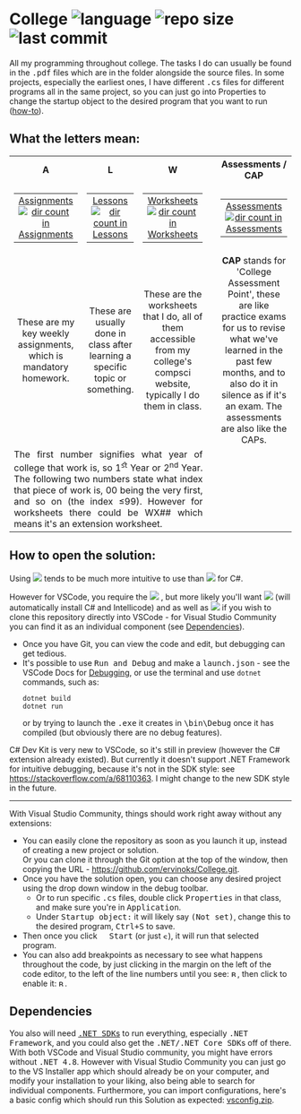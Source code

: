 # College <picture><img alt="language" src="https://img.shields.io/badge/-csharp-388A34?logo=csharp"></picture> <picture><img alt="repo size" src="https://img.shields.io/github/repo-size/ervinoks/College"></picture> <picture><img alt="last commit" src="https://img.shields.io/github/last-commit/ervinoks/College"></picture>
All my programming throughout college. The tasks I do can usually be found in the <samp>.pdf</samp> files which are in the folder alongside the source files. In some projects, especially the earliest ones, I have different <samp>.cs</samp> files for different programs all in the same project, so you can just go into Properties to change the startup object to the desired program that you want to run ([how-to](#vs-com)).

## What the letters mean:
<table>
    <tr>
        <th align="center">A</td>
        <th align="center">L</td>
        <th align="center">W</td>
        <th rowspan="3"></td>
        <th align="center">Assessments / CAP</td>
    </tr>
    <tr>
        <td align="center">
            <table>
            <tr><td align="center"><a href="Assignments">Assignments<br>
            <picture><img alt="dir count in Assignments" src="https://img.shields.io/github/directory-file-count/ervinoks/College/Assignments?type=dir&color=lightgrey"></picture></a></td></tr></td>
            </table>
        <td align="center">
            <table>
            <tr><td align="center"><a href="Lessons">Lessons<br>
            <picture><img alt="dir count in Lessons" src="https://img.shields.io/github/directory-file-count/ervinoks/College/Lessons?type=dir&color=lightgrey"></picture></a></td></tr></td>
            </table>
        <td align="center">
            <table>
            <tr><td align="center"><a href="Worksheets">Worksheets<br>
            <picture><img alt="dir count in Worksheets" src="https://img.shields.io/github/directory-file-count/ervinoks/College/Worksheets?type=dir&color=lightgrey"></picture></a></td></tr></td>
            </table>
        <td align="center">
            <table>
            <tr><td align="center"><a href="Assessments">Assessments<br>
            <picture><img alt="dir count in Assessments" src="https://img.shields.io/github/directory-file-count/ervinoks/College/Assessments?type=dir&color=lightgrey"></picture></a></td></tr></td>
            </table>
    </tr>
    <tr>
        <td align="center">These are my key weekly assignments, which is mandatory homework.</td>
        <td align="center">These are usually done in class after learning a specific topic or something.</td>
        <td align="center">These are the worksheets that I do, all of them accessible from my college's compsci website, typically I do them in class.</td>
        <td rowspan="1" align="center"><b>CAP</b> stands for 'College Assessment Point', these are like practice exams for us to revise what we've learned in the past few months, and to also do it in silence as if it's an exam. The assessments are also like the CAPs.
    </tr>
    <tr>
        <td colspan="3" align="justify">The first number signifies what year of college that work is, so 1<sup>ﬆ</sup> Year or 2<sup>nd</sup> Year. The following two numbers state what index that piece of work is, 00 being the very first, and so on (the index ≤99). However for worksheets there could be WX## which means it's an extension worksheet. </td>
    </tr>
</table>

## How to open the solution:
Using [<img src="https://img.shields.io/badge/visual%20studio-5C2D91?style=plastic&logo=visualstudio">](https://visualstudio.microsoft.com/vs/community/ "Download Visual Studio Community") tends to be much more intuitive to use than [<img src="https://img.shields.io/badge/vscode-007ACC?style=plastic&logo=visualstudiocode">](https://code.visualstudio.com/ "Download Visual Studio Code") for C#.



However for VSCode, you require the 
[<img src="https://img.shields.io/badge/C%23%20Extension-white.svg?style=plastic&logo=data%3Aimage%2Fpng%3Bbase64%2CiVBORw0KGgoAAAANSUhEUgAAAIAAAACACAMAAAD04JH5AAAAIVBMVEWNdeRHcExyVN1iQNl7X9%2BBZeFZNNZmRdp0Vt38%2FP%2FLwPNsqB2hAAAABXRSTlP%2FAEXWmrnmltUAAAc8SURBVHjaxVuJgqMqEOwncoT%2F%2F%2BCnCNKnoHEnJJldd3ami6q%2BQIT%2Ffjzgux9ftvEzAMu6QhnruvwAwFKtVwzLHwOg5r%2BBAO%2BYfw7hCQDV%2FD6WPwGwwMVY%2FjmAZYXLcVsHeIl9BOEfAhiZ9w90gPfYLwj21y0d4DXzxfR9CPAm%2Bx691lcBLGPfO2buK4rt7ZbXAIzFR8Z9QzCpA7zhe5R9f8DYxwQEeIF93xhAGI4Bbv0SwHJP%2Bjb1k4KxK8C34jP6qwJ9wEAH%2BFJ8TL4nHzSuIMD37PfJgzDdxnIbwG3fB9%2FfeKTytl0BHpv3Cv3aSPVj6ADPii5PeyT6sfHUSNi%2BrJMAZsSXcQ%2F63A%2Fb5ZVUHeCh71PhbQgJIdj%2BKnWAp%2BzT0NfZTxRC2j%2FrJYDlxtxtxz%2FZr8a79f3DdIBb9j0w52u2QZpP%2BNW%2BJOEJcLfuXCdeXfzDchn73wgCuNX1kMxnJd5qnNpvXnBwoANYb%2BddU3wx%2FU5BGasGYLlR9sy4I96Pps%2FHogBYR7P3SuzbeY%2B6vk1BBzBYbpDcA73ae6X2SNfno%2FshTCjgjbwDknpGvz79iDWAoQJa6oHLxHNa99r0Y%2FmscwB4w3dRd3ne0a03CNEJAOPp2y1Pj3zp%2BYL%2BWBDMAOBVB4UecNenVe9UXhH%2FIGACgBb4VteTjNjTxI%2F1y5gBmXglCJR1kXVL%2B9N4HPqAZwu9g46LtLv%2FT%2Bx5%2B7%2FrpsufAwk8W21Czp%2FPJ%2BcMFvew%2FYcMPfLrtRSgmr8E4IG2m%2FsvayOD6Ld3DHB8FxoD%2FRq5PrEfTR%2Fgjo%2FNFwik166pL7fvVYPtmrg%2Bem3DYMBTAuD83QIBqfntey3%2B0DVigGDQGODc72aE%2FY1YUfWAGcQAYrPe%2BK9vlQHZc8DnoyFgiddfAFD43yVQndCLwqcRUERIHvXaNgMnAWz6VwyQtKsSQCkoGQJ%2FY%2F85cp3o5IsLbkMCwEXPcw8EHI35JB%2FyZzS27NGMN%2FqjkQm92OXJZM6ntSy873pAtX5%2BdB%2BQNf%2B0yPG0WpfnAGTKQLTygFhvABO9X9cQ%2FEwOH5Hp%2BjcOYEH1vuVb5ly2t48Y8F37CwbkYgMDYCn3eM1LgG0bAGjHBQRADXxcZGgCGCogIKgM8CEY8K3MtpZnIgw%2FJQzlMBggGhAGartxuCPqOaWv4OuSiKUAcwwk%2FIuO4tPs0nYH5f5iqV8L37cZWBzYEqBWW%2Bv4SO7fPv2a%2B%2F4xwvbSGeAYetynZLfbkTKQdAYmfECsczAD1jqbMnCkO8IAxxCOlxsAkAycWzxKt49nvP8DzoBPGEgKA8ZqQ2hOnFATv7w0H3DKYhcx0MOO0a%2BEIfo5nxQvCPvbZAAtdWjub4kno257qh%2FwbPpx4AN9oQucAd7v%2B%2FliGNDk1TAseYCtdHn1I%2F3%2B7m2zxYgxsDuBu5Bgpts9Vhuz%2FUCqFASEQwGQ2B4jkYAUv8rAdD%2BQOvU1CIIeBYkxkHUAufbZdyQICEN5axKI%2FcVMKOhNaV1oxul%2BIJAcYDEgt5dJWw6I0rbYmOoHhP3tSwgiCryyvWrM0PdVbskPV2vDFLn6IehR4Lh5nwyRM13pbyhY6sXXIXLxDwxB9wG%2BuQy6pGSxlUTuRwACC%2F%2FDuM4A3t9tdccrCIAt9q4ZwOqfHBg%2B0OeObnBkVQC00EzIYGQAYqUcG65D9wF6g0lVASrtCbfaGafczd55zdlHMKQPWJvrdJMKSd8EOBuA1n%2BEep3Y9OOAAXN30ed9n27fpSP7TKjS70plH0%2BnP67F7PGQPqDfYKn7O9U1I91nQB3v2XjUoGveh80%2FYCCiLV6xz5HUTici69bsDR9Qe160vYvsJqXZ7RACy7st%2B4W7DESbAXWEqGQ%2BawwBKBucxkIHCS%2BrjoVDMrBae%2FsJW08x2goELe6NMQIgmMfGoy4%2FLzqXEORNq0UTn1a9E0RUFxxq3bGGct%2FQ2eJHm4KA%2FZ85fbwFAGlA723Ea9eX8z9L%2FowC%2BOY1ubUQKQI9AljKw9bjJAHk9j1i%2F2g6rZQnnO9koHccl2PVDzC4RCae2PauRT52%2Bzg2jmOQH%2BFwKXEM17ZF6ptgf7O%2FmIdYHE%2F8RvAHycDh9hPTD%2FYhloMDMnWr6vFuE0VdvGVfHmSaCTzid1T%2BIQX8LJU8yuXYzRVtn8Vot%2B%2FSbx1mc9cVV11tTKGYOsxWdHCmCkram56%2BeqLQOtBoRF6Mqvkn4o%2BOdDoz7yvR90T84aHW1WlJT9acKfPrs2O9PPHwkj8b%2FM%2BO9XIIMu3MJb7gnh5s7q4QtOR3Wo9fmJ843F5dIdCSE%2BfKDim8z4%2F3i5lPF543jvdXHcKD3OPeecChQmDbHC%2BZn37IZVkd9ftx4nv%2FMZ8e%2BvEN8R886OSe9TxvPurlwnd59%2BuH3ZY1vMj%2Bs8f93HvsP33g0b1o%2FuEjn%2B4N8b976PUF8b987Ne9wP43ADgE99cPPtf0XEA495NHvyuIXz78%2Fs74H74rCNcp%2Bce1AAAAAElFTkSuQmCC">](https://marketplace.visualstudio.com/items?itemName=ms-dotnettools.csharp "Download the C# extension")
, but more likely you'll want 
[<img src="https://img.shields.io/badge/C%23%20Dev%20Kit-white.svg?style=plastic&logo=data%3Aimage%2Fpng%3Bbase64%2CiVBORw0KGgoAAAANSUhEUgAAAIAAAACACAMAAAD04JH5AAAAOVBMVEXQxvS6qu62p%2BxpR9vIvPGgi%2BhoR9pHcEzFuPGWgOJoRtpRK9RoRtqgi%2Bj%2F%2F%2F9LKMVEJbLr5vpeQb5QkdCZAAAAC3RSTlP%2BkVFSzt3hAP4eomIbDkUAAAUjSURBVHja7ZuJkpswEERlsB0Bo2D4%2F48NCHQyukZaU0ll1tlQ3mz6aboRuJDYr5uLVf32MHTdMNwEMHSP55Nt9Xw%2BuuHrAEMnxVU9uy8DuPI1CCSA4cGQegxfAhgeT4bWk4LAGnRfFif6wJrIc%2BND96MAuPknApccpT6wevO570MRAqs23xo%2FJ0QhG6ALdv8Csr3yo8BqzTej5zoIvMAHRph3IyzGi82HoRVAynxbVkNsr6wosALzl6j5lhGH%2FvYtwweWeeotyQnAZTggMqLA0t1fWHb%2BNQJXbUj6wIjmH6pCFvfltQvy7zgCi3WfJ%2BTXj6xVcG2Ar79X1AcWPvVeXJu%2FRORlCc44Nn6ejEIIoHsJnjN6Vau4iusW8EgUcID%2BIaR%2BIH%2Bce%2FIYwqmtKQKzM0PNf23RCp%2F9HD5YrWC09XlgKuADw8w%2Fop3R%2Ffkzb69rFLgatglCKI0MMV8oAMwBLT%2Fb5fjgmWDXNQrM774QBoCFuz9fyiBo370gHlEYYgBq%2BCYCi9t9T36ap%2B2FEmDjx5rAAvoiZr5Rn1AGoWOYtoEF9MUlAkreGbwsg6ACuXch2AKXwAIYbH0RNP9jhm%2BV3wSwEC4kzwEFeIggAPeHj5XqgtWEUBseGIBjgAvgmn%2B2%2FCLvd%2BFEQKtDANwGiKj5gVIEnyTC4wrgJsAAYOaHEXYKmwACCCYFGqATKIA7%2FLj0eVbOSBTCHrCAAwKbd5Ojj6Qx5AELOCCs7s%2BZw7%2BkEUUQrgcRAK3%2FKRi9H0c1NQZDEAEAk7zs4Wc3IQNAHHE%2B1Uv0sblxPRBEfgc4zOaiRyrn%2BrAqhGwAYa70pAaYSeFowroqAlEGMJHrvF4ftW4tsKOQBoB95OisX0hxGrF3wPIhDTAVnnipKKzriQCZFkxt9OezCZPqwBmFHIAm49dpWGHVDCLTgmvBVujb%2BLHNAKAQ1j2LeR3warvXXJbt7siTALEs6j372PtXq4WwCgIAsN9HLcxVEPub4nrsd0ACABlALL91LfZPQf5gAf8Yce8gkF%2BvUgCw9F2JEgDThVIA3f%2BzmPX%2FnqKy9HEAYD3%2FwLsMYBZq6Itjwp459Y4sfXxJoumA7EIhwMRPWYAzC9xkDi8eADgZCgFOB4QRlWeCGwy3%2FCCAW6UAeNBuB4hZIKafArAnG0IIGwDsqhxop2ETAO%2BCUzgRNQHIysc%2FDXCzBc41%2F44Q3n0aZk5EfPqnpuLp7osR4XLc9low%2BTck3w6haoGJ2JdPw4Y3pVSANrflNQDWjTEnfDBpAGA%2Bmk3Xj2YcrsftAWo%2BnDYCqKi%2FDwD%2Bd%2BBH9TMAxO0AcDsA%2FKB%2BDoC4HaAhAaQBfiEArQgAqXFIPbRqhwAoQPKxXasoAl598sFlmyYE5E0Ewo9umyCE9I0D4YfXDXwIysO7Tz%2B%2Br24CRGrMWMBQiRCTtxIQWcJRhxDX73MWsdREAfL1w8t46E2AEv3wQiYyQkJ%2BHDKXchEREsMf%2B%2BzFbKQoJLufsZhNL%2BcjNKGw%2B5EFjR0lCin5vnRJZxlCQv7dExa1FkSBYH7Ost5cBKCYn7WwORUFAftX8amXv7Q76YPsQ8nEV764PXl9oHc%2Fc3l%2FNAq18pkbHF604Y99sz0mKAL91CNtcnm1Nr90m493oabNu1UbnYb%2B1dR8ylav%2Fp0z8WSaT9vsNr6hlfnE7X792K77xA2PMYRiedqWz%2F7dwvyqTa9YFErNr9v2e%2FWB0P2qjc8uwpsqX7X1ux%2FHt6yRLl%2B%2F%2Bb3vb9v83qj%2BAB8KXeHqCLD5AAAAAElFTkSuQmCC">](https://marketplace.visualstudio.com/items?itemName=ms-dotnettools.csdevkit "Download C# Dev Kit")
(will automatically install C# and Intellicode) and as well as [<img src="https://img.shields.io/badge/git-E44C30?style=plastic&logo=git&logoColor=white">](https://git-scm.com/downloads "Download Git") if you wish to clone this repository directly into VSCode - for Visual Studio Community you can find it as an individual component (see [Dependencies](#dependencies)).
- Once you have Git, you can view the code and edit, but debugging can get tedious. 
- It's possible to use <kbd><samp>Run and Debug</samp></kbd> and make a <samp>launch.json</samp> - see the VSCode Docs for [Debugging](https://code.visualstudio.com/docs/editor/debugging "Open Visual Studio Code Docs"), or use the terminal and use <samp>`dotnet`</samp> commands, such as: 
    ```batch
    dotnet build
    dotnet run
    ```
    or by trying to launch the <samp>.exe</samp> it creates in <samp>\bin\Debug</samp> once it has compiled (but obviously there are no debug features).

C# Dev Kit is very new to VSCode, so it's still in preview (however the C# extension already existed). But currently it doesn't support .NET Framework for intuitive debugging, because it's not in the SDK style: see <ins>https://stackoverflow.com/a/68110363</ins>. I might change to the new SDK style in the future.

---
<a id="vs-com" />With Visual Studio Community, things should work right away without any extensions:
- You can easily clone the repository as soon as you launch it up, instead of creating a new project or solution.  
 Or you can clone it through the Git option at the top of the window, then copying the URL - https://github.com/ervinoks/College.git.
 - Once you have the solution open, you can choose any desired project using the drop down window in the debug toolbar.
    - Or to run specific <samp>.cs</samp> files, double click <kbd><samp>Properties</samp></kbd> in that class, and make sure you're in <kbd><samp>Application</samp></kbd>. 
    - Under <kbd><samp>Startup object:</samp></kbd> it will likely say <kbd><samp>(Not set)</samp></kbd>, change this to the desired program, <kbd><kbd>Ctrl</kbd>+<kbd>S</kbd></kbd> to save.
- Then once you click <kbd><picture><img src="https://github.com/ervinoks/College/assets/37591724/7d123503-75d1-47b2-b7c8-c75485454391" width='9' height='9'></picture><samp> Start</samp></kbd> (or just <kbd><picture><img src="https://github.com/ervinoks/College/assets/37591724/982379dc-5468-4c86-908d-b2dad7094137" width='9' height='9' title="Start Without Debugging (Ctrl+F5)"></picture></kbd>), it will run that selected program.
- You can also add breakpoints as necessary to see what happens throughout the code, by just clicking in the margin on the left of the code editor, to the left of the line numbers until you see:
<kbd><picture><source media="(prefers-color-scheme: dark)" srcset="https://github.com/ervinoks/College/assets/37591724/2dd0bd0c-c6fb-4f57-98ca-e1d581fee13e"><img src="https://github.com/ervinoks/College/assets/37591724/94b977f5-7ce6-4502-9f2a-ca004e8910df" width='11' height='11' title="Breakpoint Available"></picture></kbd>, then click to enable it: <kbd><picture><img src="https://github.com/ervinoks/College/assets/37591724/5c99624f-7834-498b-8cbc-07d175075edd" width='11' height='11' title="Breakpoint Enabled"></picture></kbd>.


## Dependencies
You also will need [<samp>.NET SDK</samp>s](https://dotnet.microsoft.com/en-us/download/visual-studio-sdks "Download .NET SDK") to run everything, especially <samp>.NET Framework</samp>, and you could also get the <samp>.NET/.NET Core SDK</samp>s off of there. With both VSCode and Visual Studio community, you might have errors without <samp>.NET 4.8</samp>. However with Visual Studio Community you can just go to the VS Installer app which should already be on your computer, and modify your installation to your liking, also being able to search for individual components. Furthermore, you can import configurations, here's a basic config which should run this Solution as expected: [vsconfig.zip](https://github.com/ervinoks/College/files/11683051/vsconfig.zip "Download vsconfig.zip").
